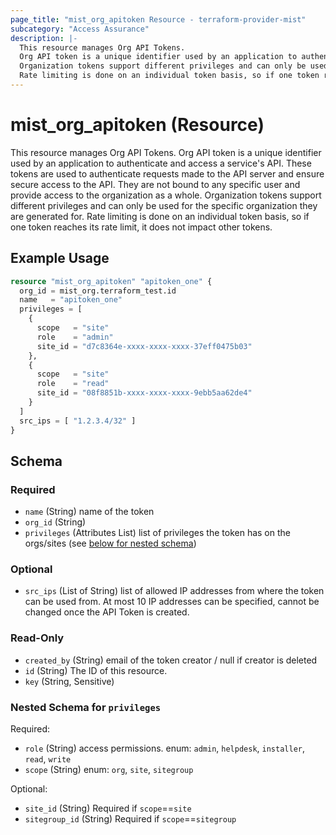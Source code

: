 ```yaml
---
page_title: "mist_org_apitoken Resource - terraform-provider-mist"
subcategory: "Access Assurance"
description: |-
  This resource manages Org API Tokens.
  Org API token is a unique identifier used by an application to authenticate and access a service's API. These tokens are used to authenticate requests made to the API server and ensure secure access to the API. They are not bound to any specific user and provide access to the organization as a whole.
  Organization tokens support different privileges and can only be used for the specific organization they are generated for.
  Rate limiting is done on an individual token basis, so if one token reaches its rate limit, it does not impact other tokens.
---
```


# mist_org_apitoken (Resource)

This resource manages Org API Tokens.
Org API token is a unique identifier used by an application to authenticate and access a service's API. These tokens are used to authenticate requests made to the API server and ensure secure access to the API. They are not bound to any specific user and provide access to the organization as a whole. 
Organization tokens support different privileges and can only be used for the specific organization they are generated for.
Rate limiting is done on an individual token basis, so if one token reaches its rate limit, it does not impact other tokens.


## Example Usage

```terraform
resource "mist_org_apitoken" "apitoken_one" {
  org_id = mist_org.terraform_test.id
  name   = "apitoken_one"
  privileges = [
    {
      scope   = "site"
      role    = "admin"
      site_id = "d7c8364e-xxxx-xxxx-xxxx-37eff0475b03"
    },
    {
      scope   = "site"
      role    = "read"
      site_id = "08f8851b-xxxx-xxxx-xxxx-9ebb5aa62de4"
    }
  ]
  src_ips = [ "1.2.3.4/32" ]
}
```

<!-- schema generated by tfplugindocs -->
## Schema

### Required

- `name` (String) name of the token
- `org_id` (String)
- `privileges` (Attributes List) list of privileges the token has on the orgs/sites (see [below for nested schema](#nestedatt--privileges))

### Optional

- `src_ips` (List of String) list of allowed IP addresses from where the token can be used from. At most 10 IP addresses can be specified, cannot be changed once the API Token is created.

### Read-Only

- `created_by` (String) email of the token creator / null if creator is deleted
- `id` (String) The ID of this resource.
- `key` (String, Sensitive)

<a id="nestedatt--privileges"></a>
### Nested Schema for `privileges`

Required:

- `role` (String) access permissions. enum: `admin`, `helpdesk`, `installer`, `read`, `write`
- `scope` (String) enum: `org`, `site`, `sitegroup`

Optional:

- `site_id` (String) Required if `scope`==`site`
- `sitegroup_id` (String) Required if `scope`==`sitegroup`


